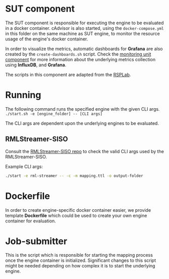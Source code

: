 # SUT component

The SUT component is responsible for executing the engine to be evaluated 
in a docker container. cAdvisor is also started, using the `docker-compose.yml` in this folder on the same machine as SUT engine, to 
monitor the resource usage of the engine's docker container. 

In order to visualize the metrics, automatic dashboards for **Grafana** are
also created by the `create-dashboards.sh` script.
Check the [monitoring unit component](../collector/README.md) for more 
information about the underlying metrics collection using **InfluxDB**, and 
**Grafana**. 

The scripts in this component are adapted from the 
[RSPLab](https://github.com/streamreasoning/rsplab).



# Running 
The following command runs the specified engine with the given CLI args.  
`./start.sh -e [engine_folder] -- [CLI args]`

The CLI args are dependent upon the underlying engines to be evaluated.  


## RMLStreamer-SISO 

Consult the [RMLStreamer-SISO repo](https://github.com/RMLio/RMLStreamer) to check the valid CLI args used by the 
RMLStreamer-SISO. 

Example CLI args: 
```bash
./start -e rml-streamer -- -c -m mapping.ttl -o output-folder
```


# Dockerfile

In order to create engine-specific docker container easier, we provide 
template **Dockerfile** which could be used to create your own 
engine container for evaluation.


# Job-submitter 

This is the script which is responsible for starting the mapping process 
once the engine container is initialized. Significant changes to this 
script might be needed depending on how complex it is to start the 
underlying engine.



